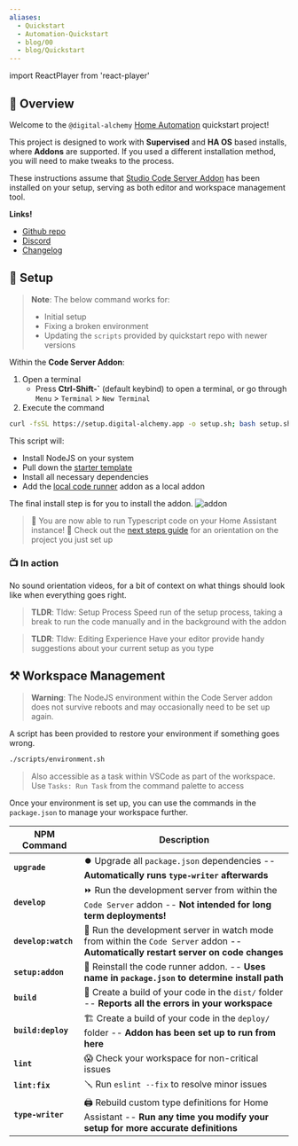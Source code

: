 ```yaml
---
aliases:
  - Quickstart
  - Automation-Quickstart
  - blog/00
  - blog/Quickstart
---
```

import ReactPlayer from 'react-player'

## 📘 Overview

Welcome to the `@digital-alchemy` [Home Automation](/home-automation) quickstart project!

This project is designed to work with **Supervised** and **HA OS** based installs, where **Addons** are supported. If you used a different installation method, you will need to make tweaks to the process.

These instructions assume that [Studio Code Server Addon](https://github.com/hassio-addons/addon-vscode) has been installed on your setup, serving as both editor and workspace management tool.

**Links!**
- [Github repo](https://github.com/Digital-Alchemy-TS/automation-quickstart)
- [Discord](https://discord.gg/JkZ35Gv97Y)
- [Changelog](/home-automation/)

## 🚀 Setup

> **Note**:
> The below command works for:
> - Initial setup
> - Fixing a broken environment
> - Updating the `scripts` provided by quickstart repo with newer versions

Within the **Code Server Addon**:

1. Open a terminal
   - Press **Ctrl-Shift-\`** (default keybind) to open a terminal, or go through `Menu` > `Terminal` > `New Terminal`
2. Execute the command
```bash
curl -fsSL https://setup.digital-alchemy.app -o setup.sh; bash setup.sh
```
This script will:
- Install NodeJS on your system
- Pull down the [starter template](https://github.com/Digital-Alchemy-TS/automation-quickstart)
- Install all necessary dependencies
- Add the [local code runner](/quickstart/automation/addon) addon as a local addon

The final install step is for you to install the addon.
![addon](/img/addon.png)

> 🎉
> You are now able to run Typescript code on your Home Assistant instance! 🎉
> Check out the [next steps guide](/quickstart/automation/next-steps) for an orientation on the project you just set up
### 📺 In action

No sound orientation videos, for a bit of context on what things should look like when everything goes right.

> **TLDR**: Tldw: Setup Process
> Speed run of the setup process, taking a break to run the code manually and in the background with the addon

<ReactPlayer playing controls url='/zeroconf.mp4' />

> **TLDR**: Tldw: Editing Experience
> Have your editor provide handy suggestions about your current setup as you type

<ReactPlayer playing controls url='/intro.mp4' />

## ⚒️ Workspace Management

> **Warning**:
> The NodeJS environment within the Code Server addon does not survive reboots and may occasionally need to be set up again.
>

A script has been provided to restore your environment if something goes wrong.
```bash
./scripts/environment.sh
```
>
> Also accessible as a task within VSCode as part of the workspace.
> Use `Tasks: Run Task` from the command palette to access

Once your environment is set up, you can use the commands in the `package.json` to manage your workspace further.

| NPM Command         | Description                                                                                                                         |
| ------------------- | ----------------------------------------------------------------------------------------------------------------------------------- |
| **`upgrade`**       | ⏺️ Upgrade all `package.json` dependencies -- **Automatically runs `type-writer` afterwards**                                       |
| **`develop`**       | ⏩ Run the development server from within the `Code Server` addon -- **Not intended for long term deployments!**                     |
| **`develop:watch`** | 👀 Run the development server in watch mode from within the `Code Server` addon -- **Automatically restart server on code changes** |
| **`setup:addon`**   | 🔁 Reinstall the code runner addon.  -- **Uses name in `package.json` to determine install path**                                   |
| **`build`**         | 🔨 Create a build of your code in the `dist/` folder -- **Reports all the errors in your workspace**                                |
| **`build:deploy`**  | 🏗️ Create a build of your code in the `deploy/` folder -- **Addon has been set up to run from here**                               |
| **`lint`**          | 😱 Check your workspace for non-critical issues                                                                                     |
| **`lint:fix`**      | 🪛 Run `eslint --fix` to resolve minor issues                                                                                       |
| **`type-writer`**   | 🖨️ Rebuild custom type definitions for Home Assistant -- **Run any time you modify your setup for more accurate definitions**      |
